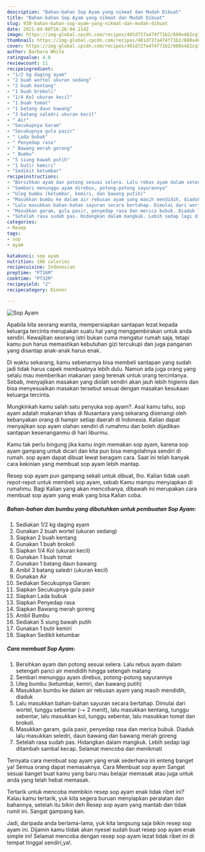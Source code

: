 ```yaml
---
description: "Bahan-bahan Sop Ayam yang nikmat dan Mudah Dibuat"
title: "Bahan-bahan Sop Ayam yang nikmat dan Mudah Dibuat"
slug: 930-bahan-bahan-sop-ayam-yang-nikmat-dan-mudah-dibuat
date: 2021-04-08T16:26:04.214Z
image: https://img-global.cpcdn.com/recipes/401d727a474f71b2/680x482cq70/sop-ayam-foto-resep-utama.jpg
thumbnail: https://img-global.cpcdn.com/recipes/401d727a474f71b2/680x482cq70/sop-ayam-foto-resep-utama.jpg
cover: https://img-global.cpcdn.com/recipes/401d727a474f71b2/680x482cq70/sop-ayam-foto-resep-utama.jpg
author: Barbara White
ratingvalue: 4.8
reviewcount: 11
recipeingredient:
- "1/2 kg daging ayam"
- "2 buah wortel ukuran sedang"
- "2 buah kentang"
- "1 buah brokoli"
- "1/4 Kol ukuran kecil"
- "1 buah tomat"
- "1 batang daun bawang"
- "3 batang saledri ukuran kecil"
- " Air"
- "Secukupnya Garam"
- "Secukupnya gula pasir"
- " Lada bubuk"
- " Penyedap rasa"
- " Bawang merah goreng"
- " Bumbu"
- "5 siung bawah putih"
- "1 butir kemiri"
- "Sedikit ketumbar"
recipeinstructions:
- "Bersihkan ayam dan potong sesuai selera. Lalu rebus ayam dalam setengah panci air mendidih hingga setengah matang"
- "Sembari menunggu ayam direbus, potong-potong sayurannya"
- "Uleg bumbu (ketumbar, kemiri, dan bawang putih)"
- "Masukkan bumbu ke dalam air rebusan ayam yang masih mendidih, diaduk"
- "Lalu masukkan bahan-bahan sayuran secara bertahap. Dimulai dari wortel, tunggu sebentar (-+ 2 menit), lalu masukkan kentang, tunggu sebentar, lalu masukkan kol, tunggu sebentar, lalu masukkan tomat dan brokoli."
- "Masukkan garam, gula pasir, penyedap rasa dan merica bubuk. Diaduk lalu masukkan seledri, daun bawang dan bawang merah goreng"
- "Setelah rasa sudah pas. Hidangkan dalam mangkuk. Lebih sedap lagi ditambah sambal kecap. Selamat mencoba dan menikmati"
categories:
- Resep
tags:
- sop
- ayam

katakunci: sop ayam 
nutrition: 106 calories
recipecuisine: Indonesian
preptime: "PT16M"
cooktime: "PT32M"
recipeyield: "2"
recipecategory: Dinner

---
```



![Sop Ayam](https://img-global.cpcdn.com/recipes/401d727a474f71b2/680x482cq70/sop-ayam-foto-resep-utama.jpg)

Apabila kita seorang wanita, mempersiapkan santapan lezat kepada keluarga tercinta merupakan suatu hal yang menggembirakan untuk anda sendiri. Kewajiban seorang istri bukan cuma mengatur rumah saja, tetapi kamu pun harus memastikan kebutuhan gizi tercukupi dan juga panganan yang disantap anak-anak harus enak.

Di waktu  sekarang, kamu sebenarnya bisa membeli santapan yang sudah jadi tidak harus capek membuatnya lebih dulu. Namun ada juga orang yang selalu mau memberikan makanan yang terenak untuk orang tercintanya. Sebab, menyajikan masakan yang diolah sendiri akan jauh lebih higienis dan bisa menyesuaikan masakan tersebut sesuai dengan masakan kesukaan keluarga tercinta. 



Mungkinkah kamu salah satu penyuka sop ayam?. Asal kamu tahu, sop ayam adalah makanan khas di Nusantara yang sekarang disenangi oleh kebanyakan orang di hampir setiap daerah di Indonesia. Kalian dapat menyajikan sop ayam olahan sendiri di rumahmu dan boleh dijadikan santapan kesenanganmu di hari liburmu.

Kamu tak perlu bingung jika kamu ingin memakan sop ayam, karena sop ayam gampang untuk dicari dan kita pun bisa mengolahnya sendiri di rumah. sop ayam dapat dibuat lewat beragam cara. Saat ini telah banyak cara kekinian yang membuat sop ayam lebih mantap.

Resep sop ayam pun gampang sekali untuk dibuat, lho. Kalian tidak usah repot-repot untuk membeli sop ayam, sebab Kamu mampu menyiapkan di rumahmu. Bagi Kalian yang akan mencobanya, dibawah ini merupakan cara membuat sop ayam yang enak yang bisa Kalian coba.

<!--inarticleads1-->

##### Bahan-bahan dan bumbu yang dibutuhkan untuk pembuatan Sop Ayam:

1. Sediakan 1/2 kg daging ayam
1. Gunakan 2 buah wortel (ukuran sedang)
1. Siapkan 2 buah kentang
1. Gunakan 1 buah brokoli
1. Siapkan 1/4 Kol (ukuran kecil)
1. Gunakan 1 buah tomat
1. Gunakan 1 batang daun bawang
1. Ambil 3 batang saledri (ukuran kecil)
1. Gunakan  Air
1. Sediakan Secukupnya Garam
1. Siapkan Secukupnya gula pasir
1. Siapkan  Lada bubuk
1. Siapkan  Penyedap rasa
1. Siapkan  Bawang merah goreng
1. Ambil  Bumbu
1. Sediakan 5 siung bawah putih
1. Gunakan 1 butir kemiri
1. Siapkan Sedikit ketumbar




<!--inarticleads2-->

##### Cara membuat Sop Ayam:

1. Bersihkan ayam dan potong sesuai selera. Lalu rebus ayam dalam setengah panci air mendidih hingga setengah matang
1. Sembari menunggu ayam direbus, potong-potong sayurannya
1. Uleg bumbu (ketumbar, kemiri, dan bawang putih)
1. Masukkan bumbu ke dalam air rebusan ayam yang masih mendidih, diaduk
1. Lalu masukkan bahan-bahan sayuran secara bertahap. Dimulai dari wortel, tunggu sebentar (-+ 2 menit), lalu masukkan kentang, tunggu sebentar, lalu masukkan kol, tunggu sebentar, lalu masukkan tomat dan brokoli.
1. Masukkan garam, gula pasir, penyedap rasa dan merica bubuk. Diaduk lalu masukkan seledri, daun bawang dan bawang merah goreng
1. Setelah rasa sudah pas. Hidangkan dalam mangkuk. Lebih sedap lagi ditambah sambal kecap. Selamat mencoba dan menikmati




Ternyata cara membuat sop ayam yang enak sederhana ini enteng banget ya! Semua orang dapat memasaknya. Cara Membuat sop ayam Sangat sesuai banget buat kamu yang baru mau belajar memasak atau juga untuk anda yang telah hebat memasak.

Tertarik untuk mencoba membikin resep sop ayam enak tidak ribet ini? Kalau kamu tertarik, yuk kita segera buruan menyiapkan peralatan dan bahannya, setelah itu bikin deh Resep sop ayam yang mantab dan tidak rumit ini. Sangat gampang kan. 

Jadi, daripada anda berlama-lama, yuk kita langsung saja bikin resep sop ayam ini. Dijamin kamu tiidak akan nyesel sudah buat resep sop ayam enak simple ini! Selamat mencoba dengan resep sop ayam lezat tidak ribet ini di tempat tinggal sendiri,ya!.

